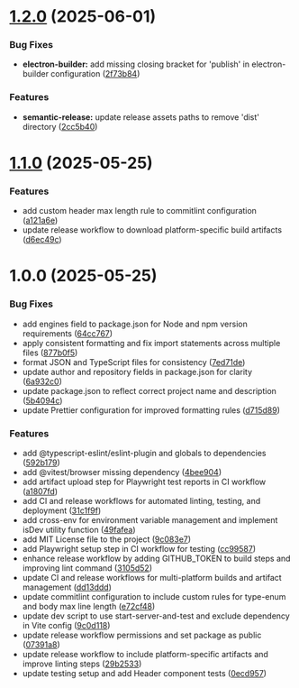 # [1.2.0](https://github.com/BrainerVirus/electron-react-template/compare/v1.1.0...v1.2.0) (2025-06-01)

### Bug Fixes

- **electron-builder:** add missing closing bracket for 'publish' in electron-builder configuration ([2f73b84](https://github.com/BrainerVirus/electron-react-template/commit/2f73b84dda5b496e6d8cbc0720adb7914148b2e3))

### Features

- **semantic-release:** update release assets paths to remove 'dist' directory ([2cc5b40](https://github.com/BrainerVirus/electron-react-template/commit/2cc5b40a8c1fe4ba406efa2b8c6caa98cb52d3b0))

# [1.1.0](https://github.com/BrainerVirus/electron-react-template/compare/v1.0.0...v1.1.0) (2025-05-25)

### Features

- add custom header max length rule to commitlint configuration ([a121a6e](https://github.com/BrainerVirus/electron-react-template/commit/a121a6e1df2911df1168c168d0939346b8d9e7b7))
- update release workflow to download platform-specific build artifacts ([d6ec49c](https://github.com/BrainerVirus/electron-react-template/commit/d6ec49cca928fca7f17319373f71f3c3dcc15f20))

# 1.0.0 (2025-05-25)

### Bug Fixes

- add engines field to package.json for Node and npm version requirements ([64cc767](https://github.com/BrainerVirus/electron-react-template/commit/64cc767c9449a14a1e0a6fb42546ee266dc2c703))
- apply consistent formatting and fix import statements across multiple files ([877b0f5](https://github.com/BrainerVirus/electron-react-template/commit/877b0f5cf822dfe9bf0e7c135e64f87966c44fa1))
- format JSON and TypeScript files for consistency ([7ed71de](https://github.com/BrainerVirus/electron-react-template/commit/7ed71dec753db4a35cb3f1636f2f7c1459054bb1))
- update author and repository fields in package.json for clarity ([6a932c0](https://github.com/BrainerVirus/electron-react-template/commit/6a932c05399040de849fc8fbd5e750621b6e35d7))
- update package.json to reflect correct project name and description ([5b4094c](https://github.com/BrainerVirus/electron-react-template/commit/5b4094c0a5af7e24af18d5635f59963f72bf56aa))
- update Prettier configuration for improved formatting rules ([d715d89](https://github.com/BrainerVirus/electron-react-template/commit/d715d89b2a0ed4df15e87405fbec747a3f2fd415))

### Features

- add @typescript-eslint/eslint-plugin and globals to dependencies ([592b179](https://github.com/BrainerVirus/electron-react-template/commit/592b179384ca1493fe21e7a5f9b20023134d315c))
- add @vitest/browser missing dependency ([4bee904](https://github.com/BrainerVirus/electron-react-template/commit/4bee90412a0025558f1fed22e0cee56e93685b0a))
- add artifact upload step for Playwright test reports in CI workflow ([a1807fd](https://github.com/BrainerVirus/electron-react-template/commit/a1807fd0f8614466df31415aff2d53f6b7279287))
- add CI and release workflows for automated linting, testing, and deployment ([31c1f9f](https://github.com/BrainerVirus/electron-react-template/commit/31c1f9fda601573f325e0075e4a4a3ee0da38a39))
- add cross-env for environment variable management and implement isDev utility function ([49fafea](https://github.com/BrainerVirus/electron-react-template/commit/49fafea1d10579952303197df1bb5ddd0ebfd783))
- add MIT License file to the project ([9c083e7](https://github.com/BrainerVirus/electron-react-template/commit/9c083e7aec33bf7545e576a438e0dd97d6306da9))
- add Playwright setup step in CI workflow for testing ([cc99587](https://github.com/BrainerVirus/electron-react-template/commit/cc99587143ea03ea38350b69201f9037460e8a3e))
- enhance release workflow by adding GITHUB_TOKEN to build steps and improving lint command ([3105d52](https://github.com/BrainerVirus/electron-react-template/commit/3105d5213b07217bf1d2fae8e99274e6d569c25f))
- update CI and release workflows for multi-platform builds and artifact management ([dd13ddd](https://github.com/BrainerVirus/electron-react-template/commit/dd13ddd347ae185eb44b974616217a959958e222))
- update commitlint configuration to include custom rules for type-enum and body max line length ([e72cf48](https://github.com/BrainerVirus/electron-react-template/commit/e72cf48096ac006d0e6d87e8d66a9503d23328ae))
- update dev script to use start-server-and-test and exclude dependency in Vite config ([9c0d118](https://github.com/BrainerVirus/electron-react-template/commit/9c0d118f3cb7dfbc505d26c204051feb4ae03d93))
- update release workflow permissions and set package as public ([07391a8](https://github.com/BrainerVirus/electron-react-template/commit/07391a824f993438d8ecfc0fd5847d7d3002d84a))
- update release workflow to include platform-specific artifacts and improve linting steps ([29b2533](https://github.com/BrainerVirus/electron-react-template/commit/29b2533e6887cebe8f2a3ca929c551427f0ca63b))
- update testing setup and add Header component tests ([0ecd957](https://github.com/BrainerVirus/electron-react-template/commit/0ecd957f5be5416d8364d6b68501416f32ba6936))
